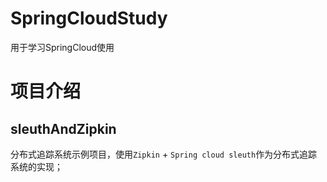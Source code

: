 # SpringCloudStudy
用于学习SpringCloud使用

# 项目介绍
## sleuthAndZipkin 
分布式追踪系统示例项目，使用`Zipkin` + `Spring cloud sleuth`作为分布式追踪系统的实现；



